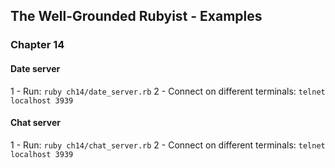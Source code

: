## The Well-Grounded Rubyist - Examples

### Chapter 14
#### Date server
1 - Run: `ruby ch14/date_server.rb`
2 - Connect on different terminals: `telnet localhost 3939`

#### Chat server
1 - Run: `ruby ch14/chat_server.rb`
2 - Connect on different terminals: `telnet localhost 3939`